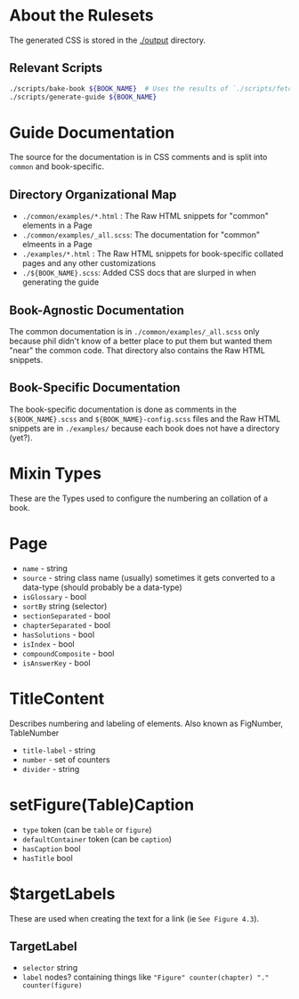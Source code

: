 # About the Rulesets

The generated CSS is stored in the [./output](./output) directory.

## Relevant Scripts

```sh
./scripts/bake-book ${BOOK_NAME}  # Uses the results of `./scripts/fetch-book` stored in `/data`
./scripts/generate-guide ${BOOK_NAME}
```


# Guide Documentation

The source for the documentation is in CSS comments and is split into `common` and book-specific.

## Directory Organizational Map

- `./common/examples/*.html` : The Raw HTML snippets for "common" elements in a Page
- `./common/examples/_all.scss`: The documentation for "common" elmeents in a Page
- `./examples/*.html` : The Raw HTML snippets for book-specific collated pages and any other customizations
- `./${BOOK_NAME}.scss`: Added CSS docs that are slurped in when generating the guide

## Book-Agnostic Documentation

The common documentation is in `./common/examples/_all.scss` only because phil didn't know of a better place to put them but wanted them "near" the common code. That directory also contains the Raw HTML snippets.

## Book-Specific Documentation

The book-specific documentation is done as comments in the `${BOOK_NAME}.scss` and `${BOOK_NAME}-config.scss` files and the Raw HTML snippets are in `./examples/` because each book does not have a directory (yet?).


# Mixin Types

These are the Types used to configure the numbering an collation of a book.

# Page

- `name` - string
- `source` - string class name (usually) sometimes it gets converted to a data-type (should probably be a data-type)
- `isGlossary` - bool
- `sortBy` string (selector)
- `sectionSeparated` - bool
- `chapterSeparated` - bool
- `hasSolutions` - bool
- `isIndex` - bool
- `compoundComposite` - bool
- `isAnswerKey` - bool


# TitleContent

Describes numbering and labeling of elements. Also known as FigNumber, TableNumber

- `title-label` - string
- `number` - set of counters
- `divider` - string


# setFigure(Table)Caption

- `type` token (can be `table` or `figure`)
- `defaultContainer` token (can be `caption`)
- `hasCaption` bool
- `hasTitle` bool


# $targetLabels

These are used when creating the text for a link (ie `See Figure 4.3`).

## TargetLabel

- `selector` string
- `label` nodes? containing things like `"Figure" counter(chapter) "." counter(figure)`
